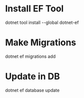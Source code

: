 ﻿# Install EF Tool
dotnet tool install --global dotnet-ef

# Make Migrations
dotnet ef migrations add <name of migration>

# Update in DB
dotnet ef database update
